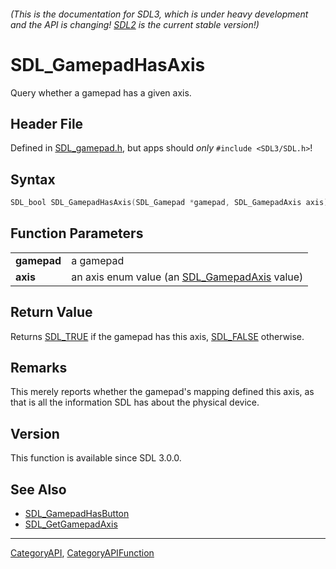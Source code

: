 ###### (This is the documentation for SDL3, which is under heavy development and the API is changing! [SDL2](https://wiki.libsdl.org/SDL2/) is the current stable version!)
# SDL_GamepadHasAxis

Query whether a gamepad has a given axis.

## Header File

Defined in [SDL_gamepad.h](https://github.com/libsdl-org/SDL/blob/main/include/SDL3/SDL_gamepad.h), but apps should _only_ `#include <SDL3/SDL.h>`!

## Syntax

```c
SDL_bool SDL_GamepadHasAxis(SDL_Gamepad *gamepad, SDL_GamepadAxis axis);

```

## Function Parameters

|                 |                                                                  |
| --------------- | ---------------------------------------------------------------- |
| **gamepad**     | a gamepad                                                        |
| **axis**        | an axis enum value (an [SDL_GamepadAxis](SDL_GamepadAxis) value) |

## Return Value

Returns [SDL_TRUE](SDL_TRUE) if the gamepad has this axis,
[SDL_FALSE](SDL_FALSE) otherwise.

## Remarks

This merely reports whether the gamepad's mapping defined this axis, as
that is all the information SDL has about the physical device.

## Version

This function is available since SDL 3.0.0.

## See Also

* [SDL_GamepadHasButton](SDL_GamepadHasButton)
* [SDL_GetGamepadAxis](SDL_GetGamepadAxis)

----
[CategoryAPI](CategoryAPI), [CategoryAPIFunction](CategoryAPIFunction)

